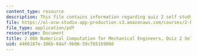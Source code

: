 ```yaml
---
content_type: resource
description: This file contains information regarding quiz 2 self study.
file: https://ol-ocw-studio-app-production.s3.amazonaws.com/courses/2-086-numerical-computation-for-mechanical-engineers-spring-2013/4466187e306b84af9b0659cf051b980d_MIT2_086S13_quiz2_selfstud.pdf
file_type: application/pdf
resourcetype: Document
title: 2.086 Numerical Computation for Mechanical Engineers, Quiz 2 Self Study Guide
uid: 4466187e-306b-84af-9b06-59cf051b980d
---
```

